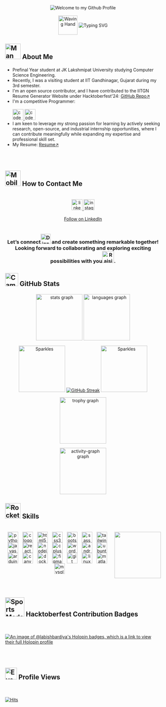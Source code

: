 <div align="center">

  <!-- Welcome Image -->
  <img src="https://github.com/BrunnerLivio/brunnerlivio/blob/master/images/welcome.png?raw=true" style="max-width: 100%;" alt="Welcome to my Github Profile" />
  <br /><br />

  <!-- Waving Hand + Typewriter Effect -->
  <img src="https://raw.githubusercontent.com/Tarikul-Islam-Anik/Animated-Fluent-Emojis/master/Emojis/Hand%20gestures/Waving%20Hand.png" alt="Waving Hand" width="62" height="62" style="vertical-align: middle;" />
  
  <img src="https://readme-typing-svg.demolab.com?font=Oswald&weight=600&size=32&pause=500&color=4169E1&center=true&vCenter=true&width=435&lines=Hi!+I+am+Labish+Bardiya." alt="Typing SVG" style="vertical-align: middle;" />

</div>


<h2>

<img src="https://raw.githubusercontent.com/Tarikul-Islam-Anik/Telegram-Animated-Emojis/main/People/Man%20Technologist.webp" alt="Man Technologist" width="50" height="50" /> About Me

</h2>

- Prefinal Year student at JK Lakshmipat University studying Computer Science Engineering.
- Recently, I was a visiting student at IIT Gandhinagar, Gujarat during my 3rd semester.
- I'm an open source contributor, and I have contributed to the IITGN Resume Generator Website under Hacktoberfest'24: <a href="https://github.com/Kishan-Ved/resume_generator">GitHub Repo↗️</a>
- I'm a competitive Programmer: <br><br>
  <a href="https://www.codechef.com/users/labishbardiya" target="_blank">
    <img src="https://img.shields.io/static/v1?message=CodeChef&logo=codechef&label=&color=5b4538&logoColor=white&labelColor=&style=plastic" height="35" alt="codechef logo"  />
  </a>
  <a href="https://www.geeksforgeeks.org/user/labishbardiya19" target="_blank">
    <img src="https://img.shields.io/static/v1?message=GeeksForGeeks&logo=geeksforgeeks&label=&color=2f8d46&logoColor=white&labelColor=&style=plastic" height="35" alt="codechef logo"  />
  </a><br>
- I am keen to leverage my strong passion for learning by actively seeking research, open-source, and industrial internship opportunities, where I can contribute meaningfully while expanding my expertise and professional skill set.
- My Resume: <a href = "https://github.com/user-attachments/files/19402820/LabishBardiya_CV.pdf">Resume↗️</a>

<h2><br>
  
<img src="https://raw.githubusercontent.com/Tarikul-Islam-Anik/Telegram-Animated-Emojis/main/Objects/Mobile%20Phone%20With%20Arrow.webp" alt="Mobile Phone With Arrow" width="50" height="50" /> How to Contact Me

</h2><br>

<div align="center">
  <a href="https://linkedin.com/in/labishjain" target="_blank">
    <img src="https://img.shields.io/static/v1?message=LinkedIn&logo=linkedin&label=&color=0077B5&logoColor=white&labelColor=&style=plastic" height="35" alt="linkedin logo"  />
  </a>
  <a href="https://www.instagram.com/labish.s_realm/" target="_blank">
    <img src="https://img.shields.io/static/v1?message=Instagram&logo=instagram&label=&color=E4405F&logoColor=white&labelColor=&style=plastic" height="35" alt="instagram logo"  />
  </a>
  <br><br>
<a class="libutton" href="https://www.linkedin.com/comm/mynetwork/discovery-see-all?usecase=PEOPLE_FOLLOWS&followMember=labishbardiya" target="_blank" style=".libutton {
          display: flex;
          flex-direction: column;
          justify-content: center;
          padding: 7px;
          text-align: center;
          outline: none;
          text-decoration: none !important;
          color: #ffffff !important;
          width: 200px;
          height: 32px;
          border-radius: 16px;
          background-color: #0A66C2;
          font-family: "SF Pro Text", Helvetica, sans-serif;
        }">Follow on LinkedIn</a>
<br><br>
  <h3><b>Let’s connect<img src="https://raw.githubusercontent.com/Tarikul-Islam-Anik/Telegram-Animated-Emojis/main/Symbols/Dizzy.webp" alt="Dizzy" width="32" height="32" /> and create something remarkable together! Looking forward to collaborating and exploring exciting possibilities with you<img src="https://raw.githubusercontent.com/Tarikul-Islam-Anik/Animated-Fluent-Emojis/master/Emojis/Hand%20gestures/Raising%20Hands.png" alt="Raising Hands" width="38" height="38" />.</b></h3>
</div>

<h2>

<img src="https://raw.githubusercontent.com/Tarikul-Islam-Anik/Animated-Fluent-Emojis/master/Emojis/Objects/Camera%20with%20Flash.png" alt="Camera with Flash" width="42" height="42" /> GitHub Stats

</h2>

<div align="center">
  
<img src="https://github-readme-stats.vercel.app/api?username=labishbardiya&hide_title=false&hide_rank=false&show_icons=true&include_all_commits=true&count_private=true&disable_animations=false&theme=dracula&locale=en&hide_border=true" height="150" alt="stats graph"/>

<img src="https://github-readme-stats.vercel.app/api/top-langs?username=labishbardiya&locale=en&hide_title=false&layout=compact&card_width=320&langs_count=5&theme=dracula&hide_border=true" height="150" alt="languages graph"/>

<img src="https://raw.githubusercontent.com/Tarikul-Islam-Anik/Telegram-Animated-Emojis/main/Activity/Sparkles.webp" alt="Sparkles" width="150" height="150" /> [![GitHub Streak](https://streak-stats.demolab.com?user=labishbardiya&theme=dracula&hide_border=true&border_radius=5)](https://git.io/streak-stats) <img src="https://raw.githubusercontent.com/Tarikul-Islam-Anik/Telegram-Animated-Emojis/main/Activity/Sparkles.webp" alt="Sparkles" width="150" height="150" />

<img src="https://github-profile-trophy.vercel.app?username=labishbardiya&theme=dracula&no-frame=true&no-bg=true" height="150" alt="trophy graph"  /><br>

<img src="https://github-readme-activity-graph.vercel.app/graph?username=labishbardiya&theme=dracula&area=true&hide_border=true&hide_title=true" height="150" alt="activity-graph graph"/><br>

</div>

<h2>

<img src="https://raw.githubusercontent.com/Tarikul-Islam-Anik/Telegram-Animated-Emojis/main/Travel%20and%20Places/Rocket.webp" alt="Rocket" width="50" height="50" /> Skills

</h2><br>

<img align="right" height="150" src="https://user-images.githubusercontent.com/74038190/219923809-b86dc415-a0c2-4a38-bc88-ad6cf06395a8.gif">

<div align="center"><img src="https://cdn.jsdelivr.net/gh/devicons/devicon/icons/python/python-original.svg" height="34" alt="python logo" /><img width="14" /><img src="https://cdn.jsdelivr.net/gh/devicons/devicon/icons/c/c-original.svg" height="34" alt="c logo" /><img width="14" /><img src="https://cdn.jsdelivr.net/gh/devicons/devicon/icons/html5/html5-original.svg" height="34" alt="html5 logo" /><img width="14" /><img src="https://cdn.jsdelivr.net/gh/devicons/devicon/icons/css3/css3-original.svg" height="34" alt="css3 logo" /><img width="14" /><img src="https://cdn.jsdelivr.net/gh/devicons/devicon/icons/bootstrap/bootstrap-original.svg" height="34" alt="bootstrap logo" /><img width="14" /><img src="https://cdn.jsdelivr.net/gh/devicons/devicon/icons/sass/sass-original.svg" height="34" alt="sass logo" /><img width="14" /><img src="https://skillicons.dev/icons?i=tailwind" height="34" alt="tailwindcss logo" /><img width="14" /><img src="https://cdn.jsdelivr.net/gh/devicons/devicon/icons/javascript/javascript-plain.svg" height="34" alt="javascript logo" /><img width="14" /><img src="https://cdn.jsdelivr.net/gh/devicons/devicon/icons/react/react-original.svg" height="34" alt="react logo" /><img width="14" /><img src="https://cdn.jsdelivr.net/gh/devicons/devicon/icons/nodejs/nodejs-plain-wordmark.svg" height="34" alt="nodejs logo" /><img width="14" /><img src="https://cdn.jsdelivr.net/gh/devicons/devicon/icons/cplusplus/cplusplus-original.svg" height="34" alt="cplusplus logo" /><img width="14" /><img src="https://cdn.jsdelivr.net/gh/devicons/devicon/icons/wordpress/wordpress-plain.svg" height="34" alt="wordpress logo" /><img width="14" /><img src="https://cdn.jsdelivr.net/gh/devicons/devicon/icons/androidstudio/androidstudio-original.svg" height="34" alt="androidstudio logo" /><img width="14" /><img src="https://cdn.simpleicons.org/ubuntu/E95420" height="34" alt="ubuntu logo" /><img width="14" /><img src="https://cdn.jsdelivr.net/gh/devicons/devicon/icons/arduino/arduino-original.svg" height="34" alt="arduino logo" /><img width="14" /><img src="https://cdn.jsdelivr.net/gh/devicons/devicon/icons/canva/canva-original.svg" height="34" alt="canva logo" /><img width="14" /><img src="https://cdn.jsdelivr.net/gh/devicons/devicon/icons/docker/docker-plain.svg" height="34" alt="docker logo" /><img width="14" /><img src="https://cdn.jsdelivr.net/gh/devicons/devicon/icons/figma/figma-original.svg" height="34" alt="figma logo" /><img width="14" /><img src="https://cdn.jsdelivr.net/gh/devicons/devicon/icons/git/git-original.svg" height="34" alt="git logo" /><img width="14" /><img src="https://cdn.jsdelivr.net/gh/devicons/devicon/icons/linux/linux-original.svg" height="34" alt="linux logo" /><img width="14" /><img src="https://cdn.jsdelivr.net/gh/devicons/devicon/icons/matlab/matlab-original.svg" height="34" alt="matlab logo" /><img width="14" /><img src="https://cdn.jsdelivr.net/gh/devicons/devicon/icons/mysql/mysql-original.svg" height="34" alt="mysql logo" /></div>


<h2><br>
  
<img src="https://raw.githubusercontent.com/Tarikul-Islam-Anik/Telegram-Animated-Emojis/main/Activity/Sports%20Medal.webp" alt="Sports Medal" width="62" height="62" /> Hacktoberfest Contribution Badges
  
</h2><br>

[![An image of @labishbardiya's Holopin badges, which is a link to view their full Holopin profile](https://holopin.me/labishbardiya)](https://holopin.io/@labishbardiya)

<h2><br>
  
<img src="https://raw.githubusercontent.com/Tarikul-Islam-Anik/Animated-Fluent-Emojis/master/Emojis/Hand%20gestures/Eyes.png" alt="Eyes" width="38" height="38" /> Profile Views

</h2><br>

[![Hits](https://u8views.com/api/v1/github/profiles/63663261/views/day-week-month-total-count.svg)](https://u8views.com/github/labishbardiya)
